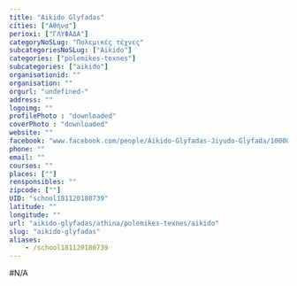 ```yaml
---
title: "Aikido Glyfadas"
cities: ["Αθήνα"]
perioxi: ["ΓΛΥΦΑΔΑ"]
categoryNoSLug: "Πολεμικές τέχνες"
subcategoriesNoSLug: ["Aikido"]
categories: ["polemikes-texnes"]
subcategories: ["aikido"]
organisationid: ""
organisation: ""
orgurl: "undefined-"
address: ""
logoimg: ""
profilePhoto : "downloaded"
coverPhoto : "downloaded"
website: ""
facebook: "www.facebook.com/people/Aikido-Glyfadas-Jiyudo-Glyfada/100008894490086"
phone: ""
email: ""
courses: ""
places: [""]
rensponsibles: ""
zipcode: [""]
UID: "school181120180739"
latitude: ""
longitude: ""
url: "aikido-glyfadas/athina/polemikes-texnes/aikido"
slug: "aikido-glyfadas"
aliases:
    - /school181120180739
---
```





#N/A